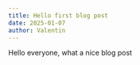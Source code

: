 ```yaml
---
title: Hello first blog post
date: 2025-01-07
author: Valentin
---
```


Hello everyone, what a nice blog post
